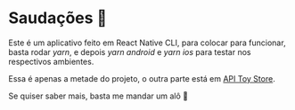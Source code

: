 # Saudações 🖖

Este é um aplicativo feito em React Native CLI, para colocar para funcionar, basta rodar _yarn_, e depois _yarn android_ e _yarn ios_ para testar nos respectivos ambientes.

Essa é apenas a metade do projeto, o outra parte está em [API Toy Store](https://github.com/Quindinzao/api-toy-store).

Se quiser saber mais, basta me mandar um alô 🙂

